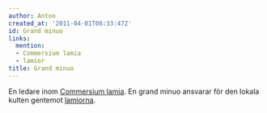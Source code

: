 ```yaml
---
author: Anton
created_at: '2011-04-01T08:33:47Z'
id: Grand minuo
links:
  mention:
  - Commersium lamia
  - lamior
title: Grand minuo
---
```


En ledare inom [Commersium lamia]. En grand minuo ansvarar för den lokala kulten gentemot
[lamiorna].

  [Commersium lamia]: Commersium_lamia
  [lamiorna]: lamior

